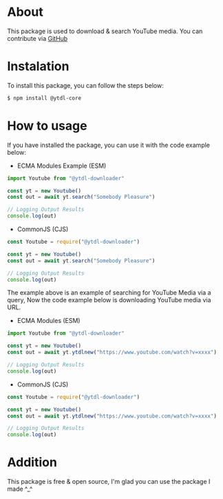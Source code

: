 # About
This package is used to download & search YouTube media. You can contribute via [GitHub](https://github.com/DitzOfc-Expertise/ytdl-download)

# Instalation
To install this package, you can follow the steps below:
```sh
$ npm install @ytdl-core
```

# How to usage
If you have installed the package, you can use it with the code example below:
- ECMA Modules Example (ESM)
```javascript
import Youtube from "@ytdl-downloader"

const yt = new Youtube()
const out = await yt.search("Somebody Pleasure")

// Logging Output Results
console.log(out)
```

- CommonJS (CJS)
```javascript
const Youtube = require("@ytdl-downloader")

const yt = new Youtube()
const out = await yt.search("Somebody Pleasure")

// Logging Output Results
console.log(out)
```
The example above is an example of searching for YouTube Media via a query, Now the code example below is downloading YouTube media via URL.

- ECMA Modules (ESM)
```javascript
import Youtube from "@ytdl-downloader"

const yt = new Youtube()
const out = await yt.ytdlnew("https://www.youtube.com/watch?v=xxxx")

// Logging Output Results
console.log(out)
```

- CommonJS (CJS)
```javascript
const Youtube = require("@ytdl-downloader")

const yt = new Youtube()
const out = await yt.ytdlnew("https://www.youtube.com/watch?v=xxxx")

// Logging Output Results
console.log(out)
```

# Addition
This package is free & open source, I'm glad you can use the package I made ^_^
